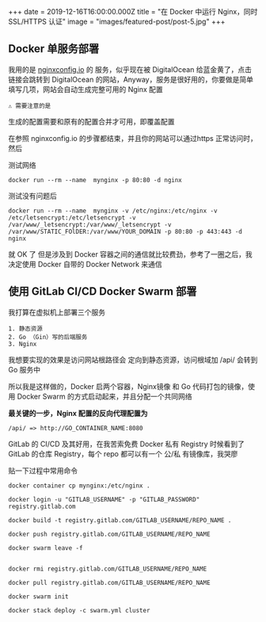 +++
date = 2019-12-16T16:00:00.000Z
title = "在 Docker 中运行 Nginx，同时 SSL/HTTPS 认证"
image =  "images/featured-post/post-5.jpg"
+++
## Docker 单服务部署
我用的是 [nginxconfig.io](nginxconfig.io) 的 服务，似乎现在被 DigitalOcean 给蓝金黄了，点击链接会跳转到 DigitalOcean 的网站，Anyway，服务是很好用的，你要做是简单填写几项，网站会自动生成完整可用的 Nginx 配置

	⚠️ 需要注意的是

生成的配置需要和原有的配置合并才可用，即覆盖配置

在参照 nginxconfig.io 的步骤都结束，并且你的网站可以通过https 正常访问时，然后

测试网络

`docker run --rm --name  mynginx -p 80:80 -d nginx`

测试没有问题后

`docker run --rm --name  mynginx -v /etc/nginx:/etc/nginx -v /etc/letsencrypt:/etc/letsencrypt -v /var/www/_letsencrypt:/var/www/_letsencrypt -v /var/www/STATIC_FOlDER:/var/www/YOUR_DOMAIN -p 80:80 -p 443:443 -d nginx`

就 OK 了 
但是涉及到 Docker 容器之间的通信就比较费劲，参考了一圈之后，我决定使用 Docker 自带的 Docker Network 来通信

## 使用 GitLab CI/CD Docker Swarm 部署

我打算在虚拟机上部署三个服务
	
	1. 静态资源
	2. Go （Gin）写的后端服务
	3. Nginx

我想要实现的效果是访问网站根路径会 定向到静态资源，访问根域加 /api/ 会转到 Go 服务中

所以我是这样做的，Docker 启两个容器，Nginx镜像 和 Go 代码打包的镜像，使用 Docker Swarm 的方式启动起来，并且分配一个共同网络

**最关键的一步，Nginx 配置的反向代理配置为**

```
/api/ => http://GO_CONTAINER_NAME:8080
```

GitLab 的 CI/CD 及其好用，在我苦索免费 Docker 私有 Registry 时候看到了 GitLab 的仓库 Registry，每个 repo 都可以有一个 公/私 有镜像库，我哭廖

贴一下过程中常用命令

```
docker container cp mynginx:/etc/nginx .

docker login -u "GITLAB_USERNAME" -p "GITLAB_PASSWORD" registry.gitlab.com

docker build -t registry.gitlab.com/GITLAB_USERNAME/REPO_NAME .

docker push registry.gitlab.com/GITLAB_USERNAME/REPO_NAME

docker swarm leave -f


docker rmi registry.gitlab.com/GITLAB_USERNAME/REPO_NAME

docker pull registry.gitlab.com/GITLAB_USERNAME/REPO_NAME

docker swarm init

docker stack deploy -c swarm.yml cluster

```


